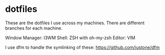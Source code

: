 dotfiles
========
These are the dotfiles I use across my machines.  There are different branches for each machine.

Window Manager: I3WM
Shell: ZSH with oh-my-zsh
Editor: VIM

I use dfm to handle the symlinking of these: https://github.com/justone/dfm
